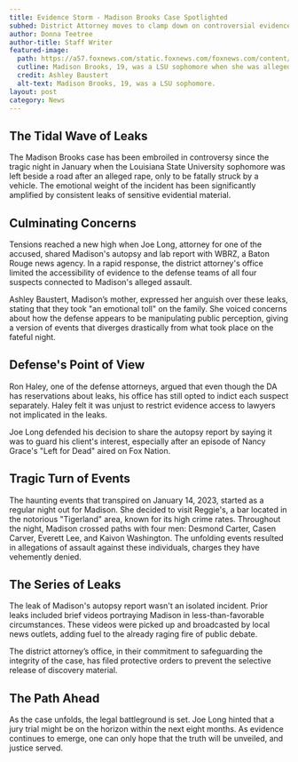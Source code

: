 ```yaml
---
title: Evidence Storm - Madison Brooks Case Spotlighted
subhed: District Attorney moves to clamp down on controversial evidence leaks
author: Donna Teetree
author-title: Staff Writer
featured-image: 
  path: https://a57.foxnews.com/static.foxnews.com/foxnews.com/content/uploads/2023/05/640/320/madison-brooks.jpg?ve=1&tl=1
  cutline: Madison Brooks, 19, was a LSU sophomore when she was allegedly raped January 2023 before she was fatally struck by a car.
  credit: Ashley Baustert
  alt-text: Madison Brooks, 19, was a LSU sophomore.
layout: post
category: News
---
```


## The Tidal Wave of Leaks

The Madison Brooks case has been embroiled in controversy since the tragic night in January when the Louisiana State University sophomore was left beside a road after an alleged rape, only to be fatally struck by a vehicle. The emotional weight of the incident has been significantly amplified by consistent leaks of sensitive evidential material.

## Culminating Concerns

Tensions reached a new high when Joe Long, attorney for one of the accused, shared Madison's autopsy and lab report with WBRZ, a Baton Rouge news agency. In a rapid response, the district attorney's office limited the accessibility of evidence to the defense teams of all four suspects connected to Madison's alleged assault.

Ashley Baustert, Madison’s mother, expressed her anguish over these leaks, stating that they took "an emotional toll" on the family. She voiced concerns about how the defense appears to be manipulating public perception, giving a version of events that diverges drastically from what took place on the fateful night.

## Defense's Point of View

Ron Haley, one of the defense attorneys, argued that even though the DA has reservations about leaks, his office has still opted to indict each suspect separately. Haley felt it was unjust to restrict evidence access to lawyers not implicated in the leaks.

Joe Long defended his decision to share the autopsy report by saying it was to guard his client's interest, especially after an episode of Nancy Grace's "Left for Dead" aired on Fox Nation.

## Tragic Turn of Events

The haunting events that transpired on January 14, 2023, started as a regular night out for Madison. She decided to visit Reggie's, a bar located in the notorious "Tigerland" area, known for its high crime rates. Throughout the night, Madison crossed paths with four men: Desmond Carter, Casen Carver, Everett Lee, and Kaivon Washington. The unfolding events resulted in allegations of assault against these individuals, charges they have vehemently denied.

## The Series of Leaks

The leak of Madison's autopsy report wasn't an isolated incident. Prior leaks included brief videos portraying Madison in less-than-favorable circumstances. These videos were picked up and broadcasted by local news outlets, adding fuel to the already raging fire of public debate.

The district attorney’s office, in their commitment to safeguarding the integrity of the case, has filed protective orders to prevent the selective release of discovery material.

## The Path Ahead

As the case unfolds, the legal battleground is set. Joe Long hinted that a jury trial might be on the horizon within the next eight months. As evidence continues to emerge, one can only hope that the truth will be unveiled, and justice served.
